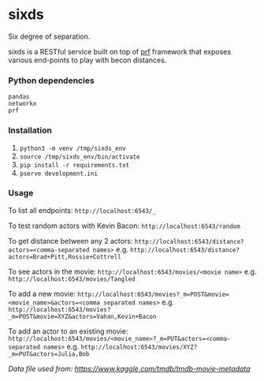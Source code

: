 # sixds
Six degree of separation.

sixds is a RESTful service built on top of [prf](https://github.com/vahana/prf) framework that exposes various end-points to play with becon distances.

### Python dependencies
```
pandas
networkx
prf
```

### Installation

1. `python3 -m venv /tmp/sixds_env`
2. `source /tmp/sixds_env/bin/activate`
3. `pip install -r requirements.txt`
4. `pserve development.ini`

### Usage

To list all endpoints:
`http://localhost:6543/_`

To test random actors with Kevin Bacon:
`http://localhost:6543/random`

To get distance between any 2 actors:
`http://localhost:6543/distance?actors=<comma-separated names>`
e.g. `http://localhost:6543/distance?actors=Brad+Pitt,Rossie+Cottrell`

To see actors in the movie:
`http://localhost:6543/movies/<movie name>`
e.g. `http://localhost:6543/movies/Tangled`

To add a new movie:
`http://localhost:6543/movies?_m=POST&movie=<movie_name>&actors=<comma separated names>`
e.g. `http://localhost:6543/movies?_m=POST&movie=XYZ&actors=Vahan,Kevin+Bacon`

To add an actor to an existing movie:
`http://localhost:6543/movies/<movie_name>?_m=PUT&actors=<comma-separated names>`
e.g. `http://localhost:6543/movies/XYZ?_m=PUT&actors=Julia,Bob`

*Data file used from: https://www.kaggle.com/tmdb/tmdb-movie-metadata*
